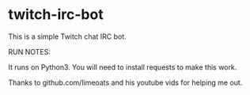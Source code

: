 # twitch-irc-bot

This is a simple Twitch chat IRC bot.

RUN NOTES:

It runs on Python3.
You will need to install requests to make this work.

Thanks to github.com/limeoats and his youtube vids for helping me out.